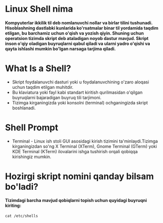 # Linux Shell nima

#### Kompyuterlar ikkilik til deb nomlanuvchi nollar va birlar tilini tushunadi. Hisoblashning dastlabki kunlarida ko'rsatmalar binar til yordamida taqdim etilgan, bu barchamiz uchun o'qish va yozish qiyin. Shuning uchun operatsion tizimda skript deb ataladigan noyob dastur mavjud. Skript inson o'qiy oladigan buyruqlarni qabul qiladi va ularni yadro o'qishi va qayta ishlashi mumkin bo'lgan narsaga tarjima qiladi.

# What Is a Shell?

- Skript foydalanuvchi dasturi yoki u foydalanuvchining o'zaro aloqasi uchun taqdim etilgan muhitdir.
- Bu klaviatura yoki fayl kabi standart kiritish qurilmasidan o'qilgan buyruqlarni bajaradigan buyruq tili tarjimoni.
- Tizimga kirganingizda yoki konsolni (terminal) ochganingizda skript boshlanadi.



# Shell Prompt

- Terminal - Linux ish stoli GUI asosidagi kirish tizimini ta'minlaydi.Tizimga kirganingizdan so'ng X Terminal (XTerm), Gnome Terminal (GTerm) yoki KDE Terminal (KTerm) ilovalarini ishga tushirish orqali qobiqqa kirishingiz mumkin.


# Hozirgi skript nomini qanday bilsam bo'ladi?

#### Tizimdagi barcha mavjud qobiqlarni topish uchun quyidagi buyruqni kiriting:

```
cat /etc/shells
```